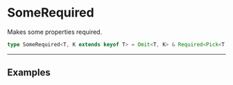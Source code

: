 # SomeRequired

Makes some properties required.

```ts
type SomeRequired<T, K extends keyof T> = Omit<T, K> & Required<Pick<T, K>>;
```

---

## Examples